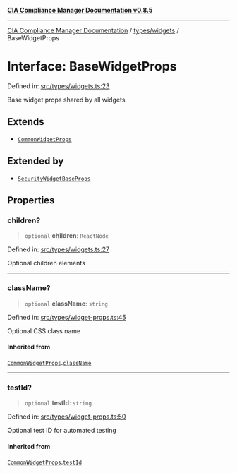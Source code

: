 [**CIA Compliance Manager Documentation v0.8.5**](../../../README.md)

***

[CIA Compliance Manager Documentation](../../../modules.md) / [types/widgets](../README.md) / BaseWidgetProps

# Interface: BaseWidgetProps

Defined in: [src/types/widgets.ts:23](https://github.com/Hack23/cia-compliance-manager/blob/3ae0301247f765ba03c8c0fe645db4718bb8af76/src/types/widgets.ts#L23)

Base widget props shared by all widgets

## Extends

- [`CommonWidgetProps`](../../widget-props/interfaces/CommonWidgetProps.md)

## Extended by

- [`SecurityWidgetBaseProps`](SecurityWidgetBaseProps.md)

## Properties

### children?

> `optional` **children**: `ReactNode`

Defined in: [src/types/widgets.ts:27](https://github.com/Hack23/cia-compliance-manager/blob/3ae0301247f765ba03c8c0fe645db4718bb8af76/src/types/widgets.ts#L27)

Optional children elements

***

### className?

> `optional` **className**: `string`

Defined in: [src/types/widget-props.ts:45](https://github.com/Hack23/cia-compliance-manager/blob/3ae0301247f765ba03c8c0fe645db4718bb8af76/src/types/widget-props.ts#L45)

Optional CSS class name

#### Inherited from

[`CommonWidgetProps`](../../widget-props/interfaces/CommonWidgetProps.md).[`className`](../../widget-props/interfaces/CommonWidgetProps.md#classname)

***

### testId?

> `optional` **testId**: `string`

Defined in: [src/types/widget-props.ts:50](https://github.com/Hack23/cia-compliance-manager/blob/3ae0301247f765ba03c8c0fe645db4718bb8af76/src/types/widget-props.ts#L50)

Optional test ID for automated testing

#### Inherited from

[`CommonWidgetProps`](../../widget-props/interfaces/CommonWidgetProps.md).[`testId`](../../widget-props/interfaces/CommonWidgetProps.md#testid)
